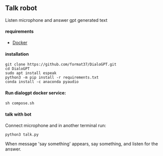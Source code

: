 ## Talk robot
Listen microphone and answer gpt generated text
#### requirements
- [Docker](https://docs.docker.com/engine/install/ubuntu/)
#### installation
```
git clone https://github.com/format37/DialoGPT.git
cd DialoGPT
sudo apt install espeak
python3 -m pip install -r requirements.txt
conda install -c anaconda pyaudio
```
#### Run dialogpt docker service:   
```
sh compose.sh
```
#### talk with bot
Connect microphone and in another terminal run:
```
python3 talk.py
```
When message 'say something' appears, say something, and listen for the answer.
